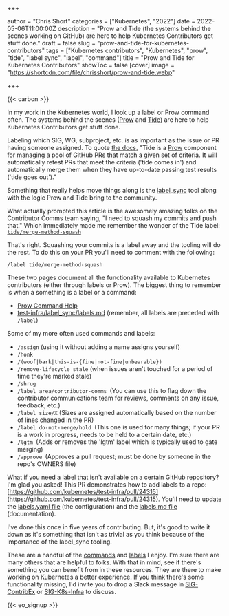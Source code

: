 +++

author = "Chris Short"
categories = ["Kubernetes", "2022"]
date = 2022-05-06T11:00:00Z
description = "Prow and Tide (the systems behind the scenes working on GitHub) are here to help Kubernetes Contributors get stuff done."
draft = false
slug = "prow-and-tide-for-kubernetes-contributors"
tags = ["Kubernetes contributors", "Kubernetes", "prow", "tide", "label sync", "label", "command"]
title = "Prow and Tide for Kubernetes Contributors"
showToc = false
[cover]
image = "https://shortcdn.com/file/chrisshort/prow-and-tide.webp"

+++

{{< carbon >}}

In my work in the Kubernetes world, I look up a label or Prow command often. The systems behind the scenes ([Prow](https://prow.kubernetes.io/) and [Tide](https://pkg.go.dev/k8s.io/test-infra/prow/cmd/tide#section-readme)) are here to help Kubernetes Contributors get stuff done.

Labeling which SIG, WG, subproject, etc. is as important as the issue or PR having someone assigned. To quote [the docs](https://github.com/kubernetes/test-infra/blob/master/prow/cmd/tide/README.md), "Tide is a [Prow](https://github.com/kubernetes/test-infra/blob/master/prow/README.md) component for managing a pool of GitHub PRs that match a given set of criteria. It will automatically retest PRs that meet the criteria ('tide comes in') and automatically merge them when they have up-to-date passing test results ('tide goes out')."

Something that really helps move things along is the [label_sync](https://github.com/kubernetes/test-infra/blob/master/label_sync/labels.md#intro) tool along with the logic Prow and Tide bring to the community.

What actually prompted this article is the awesomely amazing folks on the Contributor Comms team saying, "I need to squash my commits and push that." Which immediately made me remember the wonder of the Tide label: [`tide/merge-method-squash`](https://github.com/kubernetes/test-infra/blob/master/label_sync/labels.md#tide/merge-method-squash)

That's right. Squashing your commits is a label away and the tooling will do the rest. To do this on your PR you'll need to comment with the following:

`/label tide/merge-method-squash`

These two pages document all the functionality available to Kubernetes contributors (either through labels or Prow). The biggest thing to remember is when a something is a label or a command:

* [Prow Command Help](https://prow.kubernetes.io/command-help)
* [test-infra/label_sync/labels.md](https://github.com/kubernetes/test-infra/tree/master/label_sync) (remember, all labels are preceded with `/label`)

Some of my more often used commands and labels:

* `/assign` (using it without adding a name assigns yourself)
* `/honk`
* `/(woof|bark|this-is-{fine|not-fine|unbearable})`
* `/remove-lifecycle stale` (when issues aren't touched for a period of time they're marked stale)
* `/shrug`
* `/label area/contributor-comms `(You can use this to flag down the contributor communications team for reviews, comments on any issue, feedback, etc.)
* `/label size/X` (Sizes are assigned automatically based on the number of lines changed in the PR)
* `/label do-not-merge/hold `(This one is used for many things; if your PR is a work in progress, needs to be held to a certain date, etc.)
* `/lgtm `(Adds or removes the 'lgtm' label which is typically used to gate merging)
* `/approve `(Approves a pull request; must be done by someone in the repo's OWNERS file)

What if you need a label that isn't available on a certain GitHub repository? I'm glad you asked! This PR demonstrates how to add labels to a repo: [https://github.com/kubernetes/test-infra/pull/24315](https://github.com/kubernetes/test-infra/pull/24315). You'll need to update the [labels.yaml file](https://github.com/kubernetes/test-infra/blob/master/label_sync/labels.yaml) (the configuration) and the [labels.md file](https://github.com/kubernetes/test-infra/blob/master/label_sync/labels.md) (documentation).

I've done this once in five years of contributing. But, it's good to write it down as it's something that isn't as trivial as you think because of the importance of the label_sync tooling.

These are a handful of the [commands](https://prow.kubernetes.io/command-help) and [labels](https://github.com/kubernetes/test-infra/blob/master/label_sync/labels.md) I enjoy. I'm sure there are many others that are helpful to folks. With that in mind, see if there's something you can benefit from in these resources. They are there to make working on Kubernetes a better experience. If you think there's some functionality missing, I'd invite you to drop a Slack message in [SIG-ContribEx](https://kubernetes.slack.com/archives/C1TU9EB9S) or [SIG-K8s-Infra](https://kubernetes.slack.com/archives/CCK68P2Q2) to discuss.

{{< eo_signup >}}